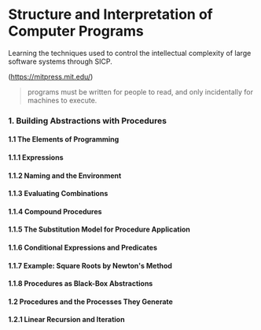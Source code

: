 
# Structure and Interpretation of Computer Programs
Learning the techniques used to control the intellectual complexity of large software systems through SICP.

(https://mitpress.mit.edu/)

> programs must be written for people to read, and only incidentally for machines to execute.

### 1. Building Abstractions with Procedures
####    1.1 The Elements of Programming
####    1.1.1 Expressions
#### 1.1.2 Naming and the Environment
#### 1.1.3 Evaluating Combinations
#### 1.1.4 Compound Procedures
#### 1.1.5 The Substitution Model for Procedure Application
#### 1.1.6 Conditional Expressions and Predicates
#### 1.1.7 Example: Square Roots by Newton's Method
#### 1.1.8 Procedures as Black-Box Abstractions

#### 1.2 Procedures and the Processes They Generate
#### 1.2.1 Linear Recursion and Iteration
